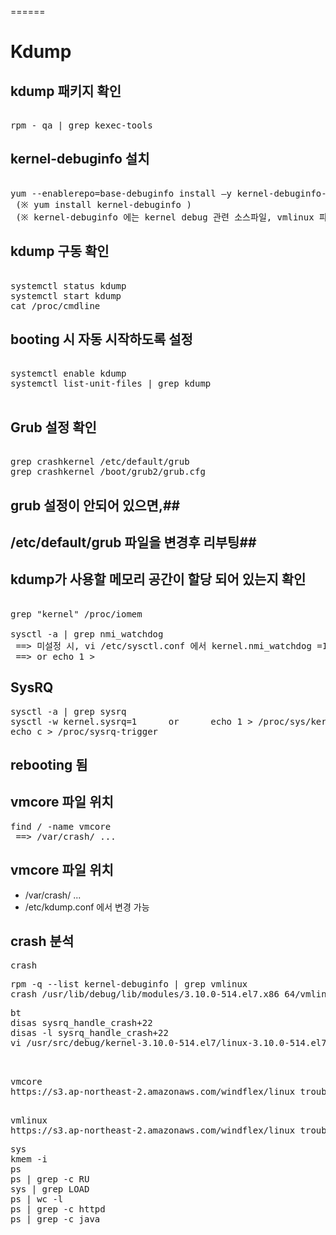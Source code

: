 

======
#  Kdump

## kdump 패키지 확인 ##
<pre>

rpm - qa | grep kexec-tools
</pre>

## kernel-debuginfo 설치 ##
<pre>

yum --enablerepo=base-debuginfo install –y kernel-debuginfo-$(uname -r)
 (※ yum install kernel-debuginfo )
 (※ kernel-debuginfo 에는 kernel debug 관련 소스파일, vmlinux 파일 등 포함)
</pre>


## kdump 구동 확인 ##
<pre>

systemctl status kdump
systemctl start kdump
cat /proc/cmdline
</pre>

## booting 시 자동 시작하도록 설정 ##
<pre>

systemctl enable kdump
systemctl list-unit-files | grep kdump

</pre>

## Grub 설정 확인 ##
<pre>

grep crashkernel /etc/default/grub
grep crashkernel /boot/grub2/grub.cfg
</pre>

## grub 설정이 안되어 있으면,##
## /etc/default/grub 파일을 변경후 리부팅##

## kdump가 사용할 메모리 공간이 할당 되어 있는지 확인 ##
<pre>

grep "kernel" /proc/iomem

sysctl -a | grep nmi_watchdog
 ==> 미설정 시, vi /etc/sysctl.conf 에서 kernel.nmi_watchdog =1
 ==> or echo 1 > 
</pre>



## SysRQ ##
<pre>
sysctl -a | grep sysrq
sysctl -w kernel.sysrq=1      or      echo 1 > /proc/sys/kernel/sysrq
echo c > /proc/sysrq-trigger
</pre>

## rebooting 됨 ##


## vmcore 파일 위치 ##
<pre>
find / -name vmcore 
 ==> /var/crash/ ...
</pre>

## vmcore 파일 위치 ##
 - /var/crash/ ...
 - /etc/kdump.conf 에서 변경 가능

## crash 분석 ##
<pre>
crash <vmlinux> <vmcore>
</pre>

<pre>
rpm -q --list kernel-debuginfo | grep vmlinux
crash /usr/lib/debug/lib/modules/3.10.0-514.el7.x86_64/vmlinux /var/crash/127.0.0.1-2018-09-27-15\:13\:14/vmcore
</pre>

<pre>
bt
disas sysrq_handle_crash+22
disas -l sysrq_handle_crash+22
vi /usr/src/debug/kernel-3.10.0-514.el7/linux-3.10.0-514.el7.x86_64/drivers/tty/sysrq.c

</pre>

## <lab> ##
<pre>
vmcore
https://s3.ap-northeast-2.amazonaws.com/windflex/linux_troubleshooting/vmcore
</pre>
 
<pre> 
vmlinux
https://s3.ap-northeast-2.amazonaws.com/windflex/linux_troubleshooting/vmlinux
</pre>

<pre>
sys
kmem -i
ps
ps | grep -c RU
sys | grep LOAD
ps | wc -l
ps | grep -c httpd
ps | grep -c java
</pre>






